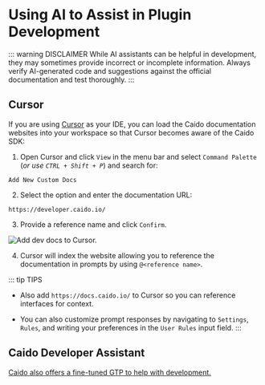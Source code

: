 # Using AI to Assist in Plugin Development

::: warning DISCLAIMER
While AI assistants can be helpful in development, they may sometimes provide incorrect or incomplete information. Always verify AI-generated code and suggestions against the official documentation and test thoroughly.
:::

## Cursor

If you are using [Cursor](https://www.cursor.com/en) as your IDE, you can load the Caido documentation websites into your workspace so that Cursor becomes aware of the Caido SDK:

1. Open Cursor and click `View` in the menu bar and select `Command Palette` (_or use `CTRL + Shift + P`_) and search for:

```
Add New Custom Docs
```

2. Select the option and enter the documentation URL:

```
https://developer.caido.io/
```

3. Provide a reference name and click `Confirm`.

<img alt="Add dev docs to Cursor." src="/_images/cursor_add_docs.png" center/>

4. Cursor will index the website allowing you to reference the documentation in prompts by using `@<reference name>`.

::: tip TIPS

- Also add `https://docs.caido.io/` to Cursor so you can reference interfaces for context.

- You can also customize prompt responses by navigating to `Settings`, `Rules`, and writing your preferences in the `User Rules` input field.
:::

## Caido Developer Assistant

[Caido also offers a fine-tuned GTP to help with development.](https://chatgpt.com/g/g-68095eb17eb08191ba19fd85f0a516ec-caido-developer-assistant)

